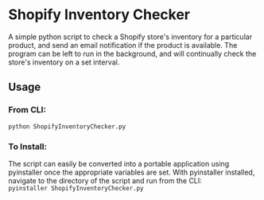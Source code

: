 # Shopify Inventory Checker  
A simple python script to check a Shopify store's inventory for a particular product, and send an email notification if the product is available.
The program can be left to run in the background, and will continually check the store's inventory on a set interval.  

## Usage  

### From CLI:  
`python ShopifyInventoryChecker.py`   

### To Install:  
The script can easily be converted into a portable application using pyinstaller once the appropriate variables are set. With pyinstaller installed, navigate to the directory of the script and run from the CLI:  
`pyinstaller ShopifyInventoryChecker.py`  